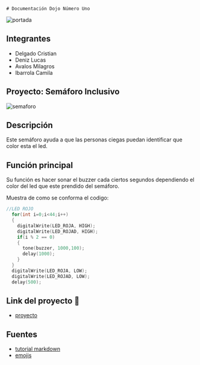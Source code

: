     # Documentación Dojo Número Uno

![portada](https://i.gyazo.com/dc9a24c2f549c103147ae4d401b4fedb.png "portada")
## Integrantes
* Delgado Cristian
* Deniz Lucas
* Avalos Milagros
* Ibarrola Camila


## Proyecto: Semáforo Inclusivo
![semaforo](https://i.gyazo.com/fd306af2908c0f05be424a1e138b642c.png "semáforo")

## Descripción
Este semáforo ayuda a que las personas ciegas puedan identificar que color esta el led.

## Función principal

Su función es hacer sonar el buzzer cada ciertos segundos dependiendo el color del led que este prendido del semáforo.  

Muestra de como se conforma el codigo:
```c++
//LED ROJO
  for(int i=0;i<44;i++)
  {
    digitalWrite(LED_ROJA, HIGH);
    digitalWrite(LED_ROJAD, HIGH);
    if(i % 2 == 0)
    {
      tone(buzzer, 1000,100);
      delay(1000);
    }
  }
  digitalWrite(LED_ROJA, LOW);
  digitalWrite(LED_ROJAD, LOW);
  delay(500);
```

## Link del proyecto :vertical_traffic_light:
* [proyecto](https://www.tinkercad.com/things/dgq2oux0nnQ?sharecode=_1RQx2QgV9fmdtxc5UsD5-yn9UekD7Xsmg8jOOh2Lts)


## Fuentes
* [tutorial markdown](https://www.youtube.com/watch?v=oxaH9CFpeEE)
* [emojis](https://gist.github.com/rxaviers/7360908)



